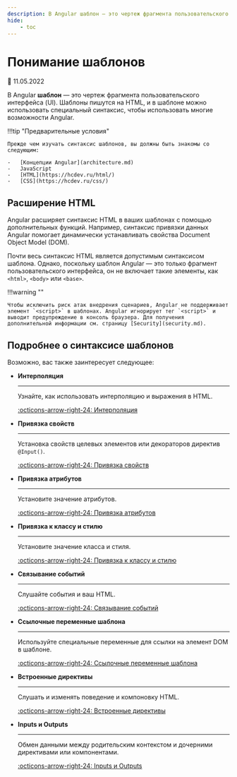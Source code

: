 ```yaml
---
description: В Angular шаблон — это чертеж фрагмента пользовательского интерфейса (UI). Шаблоны пишутся на HTML, и в шаблоне можно использовать специальный синтаксис, чтобы использовать многие возможности Angular
hide:
    - toc
---
```


# Понимание шаблонов

:date: 11.05.2022

В Angular **шаблон** — это чертеж фрагмента пользовательского интерфейса (UI). Шаблоны пишутся на HTML, и в шаблоне можно использовать специальный синтаксис, чтобы использовать многие возможности Angular.

!!!tip "Предварительные условия"

    Прежде чем изучать синтаксис шаблонов, вы должны быть знакомы со следующим:

    -   [Концепции Angular](architecture.md)
    -   JavaScript
    -   [HTML](https://hcdev.ru/html/)
    -   [CSS](https://hcdev.ru/css/)

## Расширение HTML

Angular расширяет синтаксис HTML в ваших шаблонах с помощью дополнительных функций. Например, синтаксис привязки данных Angular помогает динамически устанавливать свойства Document Object Model (DOM).

Почти весь синтаксис HTML является допустимым синтаксисом шаблона. Однако, поскольку шаблон Angular — это только фрагмент пользовательского интерфейса, он не включает такие элементы, как `<html>`, `<body>` или `<base>`.

!!!warning ""

    Чтобы исключить риск атак внедрения сценариев, Angular не поддерживает элемент `<script>` в шаблонах. Angular игнорирует тег `<script>` и выводит предупреждение в консоль браузера. Для получения дополнительной информации см. страницу [Security](security.md).

## Подробнее о синтаксисе шаблонов

Возможно, вас также заинтересует следующее:

<div class="grid cards" markdown>

-   **Интерполяция**

    ***

    Узнайте, как использовать интерполяцию и выражения в HTML.

    [:octicons-arrow-right-24: Интерполяция](interpolation.md)

-   **Привязка свойств**

    ***

    Установка свойств целевых элементов или декораторов директив `@Input()`.

    [:octicons-arrow-right-24: Привязка свойств](property-binding.md)

-   **Привязка атрибутов**

    ***

    Установите значение атрибутов.

    [:octicons-arrow-right-24: Привязка атрибутов](attribute-binding.md)

-   **Привязка к классу и стилю**

    ***

    Установите значение класса и стиля.

    [:octicons-arrow-right-24: Привязка к классу и стилю](class-binding.md)

-   **Связывание событий**

    ***

    Слушайте события и ваш HTML.

    [:octicons-arrow-right-24: Связывание событий](event-binding.md)

-   **Ссылочные переменные шаблона**

    ***

    Используйте специальные переменные для ссылки на элемент DOM в шаблоне.

    [:octicons-arrow-right-24: Ссылочные переменные шаблона](template-reference-variables.md)

-   **Встроенные директивы**

    ***

    Слушать и изменять поведение и компоновку HTML.

    [:octicons-arrow-right-24: Встроенные директивы](built-in-directives.md)

-   **Inputs и Outputs**

    ***

    Обмен данными между родительским контекстом и дочерними директивами или компонентами.

    [:octicons-arrow-right-24: Inputs и Outputs](inputs-outputs.md)

</div>
